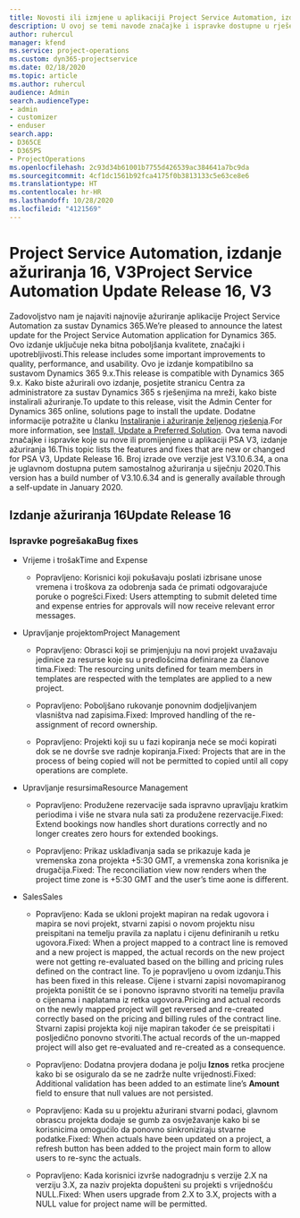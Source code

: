 ```yaml
---
title: Novosti ili izmjene u aplikaciji Project Service Automation, izdanje ažuriranja 16, V3
description: U ovoj se temi navode značajke i ispravke dostupne u rješenju Project Service Automation, izdanje ažuriranja 16, V3.
author: ruhercul
manager: kfend
ms.service: project-operations
ms.custom: dyn365-projectservice
ms.date: 02/18/2020
ms.topic: article
ms.author: ruhercul
audience: Admin
search.audienceType:
- admin
- customizer
- enduser
search.app:
- D365CE
- D365PS
- ProjectOperations
ms.openlocfilehash: 2c93d34b61001b7755d426539ac384641a7bc9da
ms.sourcegitcommit: 4cf1dc1561b92fca4175f0b3813133c5e63ce8e6
ms.translationtype: HT
ms.contentlocale: hr-HR
ms.lasthandoff: 10/28/2020
ms.locfileid: "4121569"
---
```

# <a name="project-service-automation-update-release-16-v3"></a><span data-ttu-id="e609e-103">Project Service Automation, izdanje ažuriranja 16, V3</span><span class="sxs-lookup"><span data-stu-id="e609e-103">Project Service Automation Update Release 16, V3</span></span>

<span data-ttu-id="e609e-104">Zadovoljstvo nam je najaviti najnovije ažuriranje aplikacije Project Service Automation za sustav Dynamics 365.</span><span class="sxs-lookup"><span data-stu-id="e609e-104">We’re pleased to announce the latest update for the Project Service Automation application for Dynamics 365.</span></span> <span data-ttu-id="e609e-105">Ovo izdanje uključuje neka bitna poboljšanja kvalitete, značajki i upotrebljivosti.</span><span class="sxs-lookup"><span data-stu-id="e609e-105">This release includes some important improvements to quality, performance, and usability.</span></span>  <span data-ttu-id="e609e-106">Ovo je izdanje kompatibilno sa sustavom Dynamics 365 9.x.</span><span class="sxs-lookup"><span data-stu-id="e609e-106">This release is compatible with Dynamics 365 9.x.</span></span> <span data-ttu-id="e609e-107">Kako biste ažurirali ovo izdanje, posjetite stranicu Centra za administratore za sustav Dynamics 365 s rješenjima na mreži, kako biste instalirali ažuriranje.</span><span class="sxs-lookup"><span data-stu-id="e609e-107">To update to this release, visit the Admin Center for Dynamics 365 online, solutions page to install the update.</span></span> <span data-ttu-id="e609e-108">Dodatne informacije potražite u članku [Instaliranje i ažuriranje željenog rješenja](https://docs.microsoft.com/dynamics365/project-service/upgrade-psa-home-page).</span><span class="sxs-lookup"><span data-stu-id="e609e-108">For more information, see [Install, Update a Preferred Solution](https://docs.microsoft.com/dynamics365/project-service/upgrade-psa-home-page).</span></span>
<span data-ttu-id="e609e-109">Ova tema navodi značajke i ispravke koje su nove ili promijenjene u aplikaciji PSA V3, izdanje ažuriranja 16.</span><span class="sxs-lookup"><span data-stu-id="e609e-109">This topic lists the features and fixes that are new or changed for PSA V3, Update Release 16.</span></span> <span data-ttu-id="e609e-110">Broj izrade ove verzije jest V3.10.6.34, a ona je uglavnom dostupna putem samostalnog ažuriranja u siječnju 2020.</span><span class="sxs-lookup"><span data-stu-id="e609e-110">This version has a build number of V3.10.6.34 and is generally available through a self-update in January 2020.</span></span>


## <a name="update-release-16"></a><span data-ttu-id="e609e-111">Izdanje ažuriranja 16</span><span class="sxs-lookup"><span data-stu-id="e609e-111">Update Release 16</span></span>

### <a name="bug-fixes"></a><span data-ttu-id="e609e-112">Ispravke pogrešaka</span><span class="sxs-lookup"><span data-stu-id="e609e-112">Bug fixes</span></span>

-   <span data-ttu-id="e609e-113">Vrijeme i trošak</span><span class="sxs-lookup"><span data-stu-id="e609e-113">Time and Expense</span></span>

    -   <span data-ttu-id="e609e-114">Popravljeno: Korisnici koji pokušavaju poslati izbrisane unose vremena i troškova za odobrenja sada će primati odgovarajuće poruke o pogrešci.</span><span class="sxs-lookup"><span data-stu-id="e609e-114">Fixed: Users attempting to submit deleted time and expense entries for approvals will now receive relevant error messages.</span></span>

-   <span data-ttu-id="e609e-115">Upravljanje projektom</span><span class="sxs-lookup"><span data-stu-id="e609e-115">Project Management</span></span>

    -   <span data-ttu-id="e609e-116">Popravljeno: Obrasci koji se primjenjuju na novi projekt uvažavaju jedinice za resurse koje su u predlošcima definirane za članove tima.</span><span class="sxs-lookup"><span data-stu-id="e609e-116">Fixed: The resourcing units defined for team members in templates are respected with the templates are applied to a new project.</span></span>

    -   <span data-ttu-id="e609e-117">Popravljeno: Poboljšano rukovanje ponovnim dodjeljivanjem vlasništva nad zapisima.</span><span class="sxs-lookup"><span data-stu-id="e609e-117">Fixed: Improved handling of the re-assignment of record ownership.</span></span>

    -   <span data-ttu-id="e609e-118">Popravljeno: Projekti koji su u fazi kopiranja neće se moći kopirati dok se ne dovrše sve radnje kopiranja.</span><span class="sxs-lookup"><span data-stu-id="e609e-118">Fixed: Projects that are in the process of being copied will not be permitted to copied until all copy operations are complete.</span></span>

-   <span data-ttu-id="e609e-119">Upravljanje resursima</span><span class="sxs-lookup"><span data-stu-id="e609e-119">Resource Management</span></span>

    -   <span data-ttu-id="e609e-120">Popravljeno: Produžene rezervacije sada ispravno upravljaju kratkim periodima i više ne stvara nula sati za produžene rezervacije.</span><span class="sxs-lookup"><span data-stu-id="e609e-120">Fixed: Extend bookings now handles short durations correctly and no longer creates zero hours for extended bookings.</span></span>

    -   <span data-ttu-id="e609e-121">Popravljeno: Prikaz usklađivanja sada se prikazuje kada je vremenska zona projekta +5:30 GMT, a vremenska zona korisnika je drugačija.</span><span class="sxs-lookup"><span data-stu-id="e609e-121">Fixed: The reconciliation view now renders when the project time zone is +5:30 GMT and the user’s time aone is different.</span></span>

-   <span data-ttu-id="e609e-122">Sales</span><span class="sxs-lookup"><span data-stu-id="e609e-122">Sales</span></span>

    -   <span data-ttu-id="e609e-123">Popravljeno: Kada se ukloni projekt mapiran na redak ugovora i mapira se novi projekt, stvarni zapisi o novom projektu nisu preispitani na temelju pravila za naplatu i cijenu definiranih u retku ugovora.</span><span class="sxs-lookup"><span data-stu-id="e609e-123">Fixed: When a project mapped to a contract line is removed and a new project is mapped, the actual records on the new project were not getting re-evaluated based on the billing and pricing rules defined on the contract line.</span></span> <span data-ttu-id="e609e-124">To je popravljeno u ovom izdanju.</span><span class="sxs-lookup"><span data-stu-id="e609e-124">This has been fixed in this release.</span></span> <span data-ttu-id="e609e-125">Cijene i stvarni zapisi novomapiranog projekta poništit će se i ponovno ispravno stvoriti na temelju pravila o cijenama i naplatama iz retka ugovora.</span><span class="sxs-lookup"><span data-stu-id="e609e-125">Pricing and actual records on the newly mapped project will get reversed and re-created correctly based on the pricing and billing rules of the contract line.</span></span> <span data-ttu-id="e609e-126">Stvarni zapisi projekta koji nije mapiran također će se preispitati i posljedično ponovno stvoriti.</span><span class="sxs-lookup"><span data-stu-id="e609e-126">The actual records of the un-mapped project will also get re-evaluated and re-created as a consequence.</span></span>

    -   <span data-ttu-id="e609e-127">Popravljeno: Dodatna provjera dodana je polju **Iznos** retka procjene kako bi se osiguralo da se ne zadrže nulte vrijednosti.</span><span class="sxs-lookup"><span data-stu-id="e609e-127">Fixed: Additional validation has been added to an estimate line’s **Amount** field to ensure that null values are not persisted.</span></span>

    -   <span data-ttu-id="e609e-128">Popravljeno: Kada su u projektu ažurirani stvarni podaci, glavnom obrascu projekta dodaje se gumb za osvježavanje kako bi se korisnicima omogućilo da ponovno sinkroniziraju stvarne podatke.</span><span class="sxs-lookup"><span data-stu-id="e609e-128">Fixed: When actuals have been updated on a project, a refresh button has been added to the project main form to allow users to re-sync the actuals.</span></span>

    -   <span data-ttu-id="e609e-129">Popravljeno: Kada korisnici izvrše nadogradnju s verzije 2.X na verziju 3.X, za naziv projekta dopušteni su projekti s vrijednošću NULL.</span><span class="sxs-lookup"><span data-stu-id="e609e-129">Fixed: When users upgrade from 2.X to 3.X, projects with a NULL value for project name will be permitted.</span></span>

